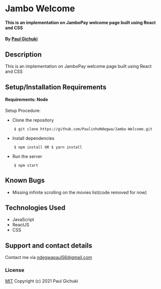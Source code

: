 # Jambo Welcome
#### This is an implementation on JamboPay welcome page built using React and CSS
#### By [Paul Gichuki](https://paulgichuki.netlify.com/)
## Description
This is an implementation on JamboPay welcome page built using React and CSS
## Setup/Installation Requirements
#### Requirements: Node

Setup Procedure:
* Clone the repository
```
    $ git clone https://github.com/PaulinhoNdegwa/Jambo-Welcome.git
```
* Install dependencies  
```
    $ npm install OR $ yarn install
```
* Run the server
```
    $ npm start
```
## Known Bugs
* Missing infinite scrolling on the movies list(code removed for now)
## Technologies Used
* JavaScript
* ReactJS
* CSS
## Support and contact details
Contact me via ndegwapaul56@gmail.com
### License
[MIT](https://github.com/PaulinhoNdegwa/Jambo-Welcome/blob/master/license)
Copyright (c) 2021 Paul Gichuki